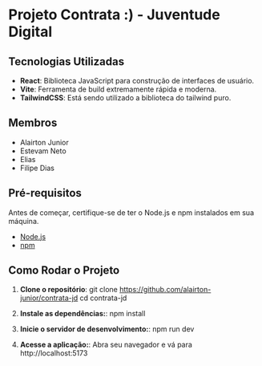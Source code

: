 # Projeto Contrata :) - Juventude Digital

## Tecnologias Utilizadas

- **React**: Biblioteca JavaScript para construção de interfaces de usuário.
- **Vite**: Ferramenta de build extremamente rápida e moderna.
- **TailwindCSS**: Está sendo utilizado a biblioteca do tailwind puro.

## Membros 

 - Alairton Junior
 - Estevam Neto
 - Elias
 - Filipe Dias

## Pré-requisitos

Antes de começar, certifique-se de ter o Node.js e npm instalados em sua máquina.

- [Node.js](https://nodejs.org/)
- [npm](https://www.npmjs.com/)

## Como Rodar o Projeto

1. **Clone o repositório**:
   git clone https://github.com/alairton-junior/contrata-jd
   cd contrata-jd

2. **Instale as dependências:**:
   npm install
  
3. **Inicie o servidor de desenvolvimento:**:
   npm run dev

4. **Acesse a aplicação:**:
   Abra seu navegador e vá para http://localhost:5173
